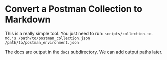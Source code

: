 # Convert a Postman Collection to Markdown

This is a really simple tool. You just need to run: 
```scripts/collection-to-md.js /path/to/postman_collection.json /path/to/postman_environment.json```

The docs are output in the `docs` subdirectory. We can add output paths later. 
